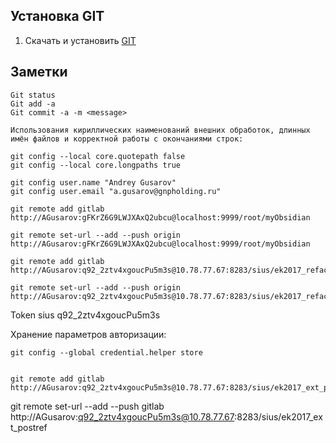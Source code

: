 ## Установка GIT

1. Скачать и установить [GIT](https://git-scm.com/downloads)


## Заметки

```
Git status
Git add -a
Git commit -a -m <message>
```

```
Использования кириллических наименований внешних обработок, длинных имён файлов и корректной работы с окончаниями строк:

git config --local core.quotepath false 
git config --local core.longpaths true 

git config user.name "Andrey Gusarov" 
git config user.email "a.gusarov@gnpholding.ru"
```


```
git remote add gitlab http://AGusarov:gFKrZ6G9LWJXAxQ2ubcu@localhost:9999/root/myObsidian

git remote set-url --add --push origin http://AGusarov:gFKrZ6G9LWJXAxQ2ubcu@localhost:9999/root/myObsidian

```

```
git remote add gitlab http://AGusarov:q92_2ztv4xgoucPu5m3s@10.78.77.67:8283/sius/ek2017_refactoring

git remote set-url --add --push origin http://AGusarov:q92_2ztv4xgoucPu5m3s@10.78.77.67:8283/sius/ek2017_refactoring

```

Token
	sius q92_2ztv4xgoucPu5m3s
	
Хранение параметров авторизации:

	git config --global credential.helper store
	
	
	git remote add gitlab http://AGusarov:q92_2ztv4xgoucPu5m3s@10.78.77.67:8283/sius/ek2017_ext_postref

git remote set-url --add --push gitlab http://AGusarov:q92_2ztv4xgoucPu5m3s@10.78.77.67:8283/sius/ek2017_ext_postref